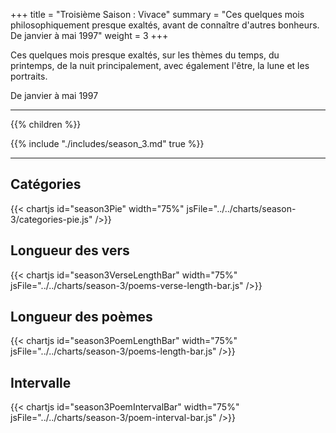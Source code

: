 +++
title = "Troisième Saison : Vivace"
summary = "Ces quelques mois philosophiquement presque exaltés, avant de connaître d'autres bonheurs. De janvier à mai 1997"
weight = 3
+++

Ces quelques mois presque exaltés, sur les thèmes du temps, du printemps, de la nuit principalement, avec également l'être, la lune et les portraits.

De janvier à mai 1997

---
{{% children  %}}

{{% include "./includes/season_3.md" true %}}

---
## Catégories
{{< chartjs id="season3Pie" width="75%" jsFile="../../charts/season-3/categories-pie.js" />}}
## Longueur des vers
{{< chartjs id="season3VerseLengthBar" width="75%" jsFile="../../charts/season-3/poems-verse-length-bar.js" />}}
## Longueur des poèmes
{{< chartjs id="season3PoemLengthBar" width="75%" jsFile="../../charts/season-3/poems-length-bar.js" />}}
## Intervalle
{{< chartjs id="season3PoemIntervalBar" width="75%" jsFile="../../charts/season-3/poem-interval-bar.js" />}}
